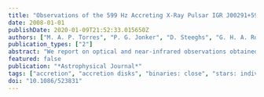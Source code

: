 ```yaml
---
title: "Observations of the 599 Hz Accreting X-Ray Pulsar IGR J00291+5934 during the 2004 Outburst and in Quiescence"
date: 2008-01-01
publishDate: 2020-01-09T21:52:33.015650Z
authors: ["M. A. P. Torres", "P. G. Jonker", "D. Steeghs", "G. H. A. Roelofs", "J. S. Bloom", "J. Casares", "E. E. Falco", "M. R. Garcia", "T. R. Marsh", "M. Mendez", "J. M. Miller", "G. Nelemans", "P. Rodrı́guez-Gil"]
publication_types: ["2"]
abstract: "We report on optical and near-infrared observations obtained during and after the 2004 December discovery outburst of the X-ray transient and accretion-powered millisecond pulsar IGR J00291+5934. Our observations monitored the evolution of the brightness and the spectral properties of IGR J00291+5934 during the outburst decay toward quiescence. We also present optical, near-infrared, and Chandra observations obtained during true quiescence. Photometry of the field during outburst reveals an optical and near-infrared counterpart that brightened from Rsimeq 23 to Rsimeq 17 and from K = 19 to Ksimeq 16. Spectral analysis of the RIJHK broadband photometry shows excess in the near-infrared bands that may be due to synchrotron emission. The Hα emission line profile suggests the orbital inclination is simeq22°-32°. The preferred range for the reddening toward the source is 0.7 &lt;= E(B - V) &lt;= 0.9, which is equivalent to 4.06 × 10$^21$ cm $^-2$ &lt;= N$_H$ &lt;= 5.22 × 10$^21$ cm$^-2$. The Chandra observations of the pulsar in its quiescent state gave an unabsorbed 0.5-10 keV flux for the best-fitting power-law model to the source spectrum of (7.0 +/- 0.9) × 10$^-14$ ergs cm$^-2$ s$^-1$ (adopting a hydrogen column of 4.6 × 10$^21$ cm$^-2$). The fit resulted in a power-law photon index of 2.4$^+ 0.5$$_-0.4$. The (R - K)$_0$ color observed during quiescence supports an irradiated donor star and accretion disk. We estimate a distance of 2-4 kpc toward IGR J00291+5934 by using the outburst X-ray light curve and the estimated critical X-ray luminosity necessary to keep the outer parts of the accretion disk ionized. Using the quiescent X-ray luminosity and the spin period, we constrain the magnetic field of the neutron star to be &lt;3 × 10$^8$ G."
featured: false
publication: "*Astrophysical Journal*"
tags: ["accretion", "accretion disks", "binaries: close", "stars: individual: IGR J00291+5934", "X-rays: stars", "Astrophysics"]
doi: "10.1086/523831"
---
```


